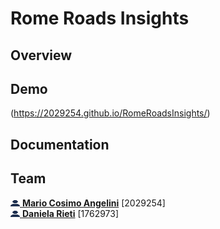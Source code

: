 # Rome Roads Insights

## Overview

## Demo
(https://2029254.github.io/RomeRoadsInsights/)

## Documentation

## Team
<img src="dataset/img/icons/user-solid.svg" width="15" height="10">[ **Mario Cosimo Angelini**](https://github.com/2029254) [2029254] <br>
<img src="dataset/img/icons/user-solid.svg" width="15" height="10">[ **Daniela Rieti**](https://github.com/danielarieti) [1762973] <br>
